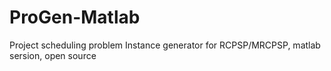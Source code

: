 # ProGen-Matlab
Project scheduling problem Instance generator for RCPSP/MRCPSP, matlab sersion, open source
